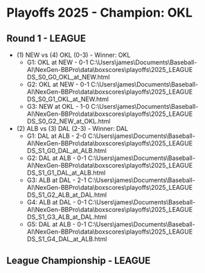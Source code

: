 # Playoffs 2025 - Champion: OKL

## Round 1 - LEAGUE
- (1) NEW vs (4) OKL (0-3) - Winner: OKL
  - G1: OKL at NEW - 0-1  C:\Users\james\Documents\Baseball-AI\NexGen-BBPro\data\boxscores\playoffs\2025_LEAGUE DS_S0_G0_OKL_at_NEW.html
  - G2: OKL at NEW - 0-1  C:\Users\james\Documents\Baseball-AI\NexGen-BBPro\data\boxscores\playoffs\2025_LEAGUE DS_S0_G1_OKL_at_NEW.html
  - G3: NEW at OKL - 1-0  C:\Users\james\Documents\Baseball-AI\NexGen-BBPro\data\boxscores\playoffs\2025_LEAGUE DS_S0_G2_NEW_at_OKL.html
- (2) ALB vs (3) DAL (2-3) - Winner: DAL
  - G1: DAL at ALB - 2-0  C:\Users\james\Documents\Baseball-AI\NexGen-BBPro\data\boxscores\playoffs\2025_LEAGUE DS_S1_G0_DAL_at_ALB.html
  - G2: DAL at ALB - 0-1  C:\Users\james\Documents\Baseball-AI\NexGen-BBPro\data\boxscores\playoffs\2025_LEAGUE DS_S1_G1_DAL_at_ALB.html
  - G3: ALB at DAL - 2-1  C:\Users\james\Documents\Baseball-AI\NexGen-BBPro\data\boxscores\playoffs\2025_LEAGUE DS_S1_G2_ALB_at_DAL.html
  - G4: ALB at DAL - 0-1  C:\Users\james\Documents\Baseball-AI\NexGen-BBPro\data\boxscores\playoffs\2025_LEAGUE DS_S1_G3_ALB_at_DAL.html
  - G5: DAL at ALB - 0-1  C:\Users\james\Documents\Baseball-AI\NexGen-BBPro\data\boxscores\playoffs\2025_LEAGUE DS_S1_G4_DAL_at_ALB.html

## League Championship - LEAGUE
